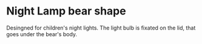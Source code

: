 # Night Lamp bear shape

Desingned for children's night lights.
The light bulb is fixated on the lid, that goes under the bear's body.
